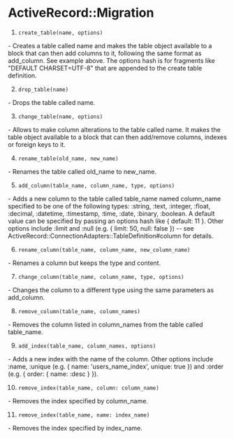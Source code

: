 # ActiveRecord::Migration
 
1. ```create_table(name, options)```
<p> - Creates a table called name and makes the table object available to a block that can then add columns to it, following the same format as add_column. See example above. The options hash is for fragments like "DEFAULT CHARSET=UTF-8" that are appended to the create table definition. </p>

2. ```drop_table(name)```
<p> - Drops the table called name. </p>
 
3. ```change_table(name, options)```
<p> - Allows to make column alterations to the table called name. It makes the table object available to a block that can then add/remove columns, indexes or foreign keys to it.</p>
 
4. ```rename_table(old_name, new_name)```
<p> - Renames the table called old_name to new_name. </p>
 
5. ```add_column(table_name, column_name, type, options)```
<p> - Adds a new column to the table called table_name named column_name specified to be one of the following types: :string, :text, :integer, :float, :decimal, :datetime, :timestamp, :time, :date, :binary, :boolean. A default value can be specified by passing an options hash like { default: 11 }. Other options include :limit and :null (e.g. { limit: 50, null: false }) -- see ActiveRecord::ConnectionAdapters::TableDefinition#column for details. </p>
 
6. ```rename_column(table_name, column_name, new_column_name)```
<p> - Renames a column but keeps the type and content. </p>
 
7. ```change_column(table_name, column_name, type, options)```
<p> - Changes the column to a different type using the same parameters as add_column. </p>
 
8. ```remove_column(table_name, column_names)```
<p> - Removes the column listed in column_names from the table called table_name. </p>
 
9. ```add_index(table_name, column_names, options)```
<p> - Adds a new index with the name of the column. Other options include :name, :unique (e.g. { name: 'users_name_index', unique: true }) and :order (e.g. { order: { name: :desc } }). </p>
 
10. ```remove_index(table_name, column: column_name)```
<p> - Removes the index specified by column_name. </p>
 
11. ```remove_index(table_name, name: index_name)```
<p> - Removes the index specified by index_name. </p>
